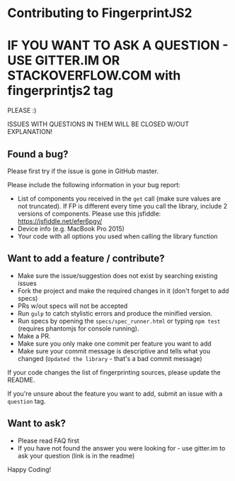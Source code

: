 Contributing to FingerprintJS2
==============================

# IF YOU WANT TO ASK A QUESTION - USE GITTER.IM OR STACKOVERFLOW.COM with fingerprintjs2 tag

PLEASE :)

ISSUES WITH QUESTIONS IN THEM WILL BE CLOSED W/OUT EXPLANATION!

## Found a bug?

Please first try if the issue is gone in GitHub master.

Please include the following information in your bug report:

* List of components you received in the `get` call (make sure values are not truncated). If FP is different every time you call the library, include 2 versions of components. Please use this jsfiddle: https://jsfiddle.net/efer6pgy/
* Device info (e.g. MacBook Pro 2015)
* Your code with all options you used when calling the library function

## Want to add a feature / contribute?
* Make sure the issue/suggestion does not exist by searching existing issues
* Fork the project and make the required changes in it (don't forget to add specs)
* PRs w/out specs will not be accepted
* Run `gulp` to catch stylistic errors and produce the minified version.
* Run specs by opening the `specs/spec_runner.html` or typing `npm test` (requires phantomjs for console running).
* Make a PR.
* Make sure you only make one commit per feature you want to add
* Make sure your commit message is descriptive and tells what you changed (`Updated the library` - that's a bad commit message)

If your code changes the list of fingerprinting sources, please update
the README.

If you're unsure about the feature you want to add, submit an issue with
a `question` tag.

## Want to ask?
* Please read FAQ first
* If you have not found the answer you were looking for - use gitter.im to ask your question (link is in the readme)

Happy Coding!
